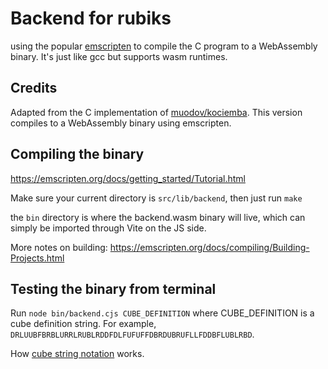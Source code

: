 # Backend for rubiks

using the popular [emscripten](https://emscripten.org/index.html) to compile the C program to a WebAssembly binary. It's just like gcc but supports wasm runtimes.


## Credits

Adapted from the C implementation of [muodov/kociemba](https://github.com/muodov/kociemba). This version compiles to a WebAssembly binary using emscripten.


## Compiling the binary

https://emscripten.org/docs/getting_started/Tutorial.html

Make sure your current directory is `src/lib/backend`, then just run `make`

the `bin` directory is where the backend.wasm binary will live, which can simply be imported through Vite on the JS side. 

More notes on building:
https://emscripten.org/docs/compiling/Building-Projects.html


## Testing the binary from terminal

Run `node bin/backend.cjs CUBE_DEFINITION` where CUBE_DEFINITION is a cube definition string. For example, `DRLUUBFBRBLURRLRUBLRDDFDLFUFUFFDBRDUBRUFLLFDDBFLUBLRBD`.

How [cube string notation](https://github.com/muodov/kociemba#cube-string-notation) works.
